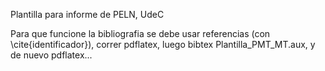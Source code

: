 Plantilla para informe de PELN, UdeC

Para que funcione la bibliografia se debe usar referencias (con \cite{identificador}), correr pdflatex,
luego bibtex Plantilla_PMT_MT.aux, y de nuevo pdflatex... 
